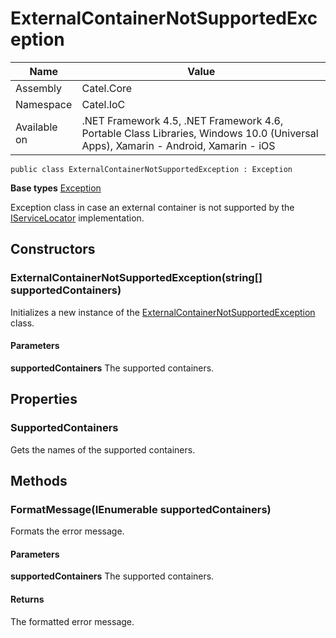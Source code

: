 

# ExternalContainerNotSupportedException

Name|Value
---|---
Assembly|Catel.Core
Namespace|Catel.IoC
Available on|.NET Framework 4.5, .NET Framework 4.6, Portable Class Libraries, Windows 10.0 (Universal Apps), Xamarin - Android, Xamarin - iOS

```
public class ExternalContainerNotSupportedException : Exception
```

**Base types**
[Exception]()


Exception class in case an external container is not supported by the [IServiceLocator](#) implementation.



## Constructors

### ExternalContainerNotSupportedException(string[] supportedContainers)

Initializes a new instance of the [ExternalContainerNotSupportedException](#) class.

#### Parameters

**supportedContainers**
The supported containers.



## Properties

### SupportedContainers

Gets the names of the supported containers.



## Methods

### FormatMessage(IEnumerable<string> supportedContainers)

Formats the error message.

#### Parameters

**supportedContainers**
The supported containers.

#### Returns

The formatted error message.




